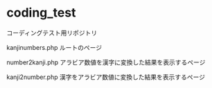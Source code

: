 # coding_test
コーディングテスト用リポジトリ

kanjinumbers.php
ルートのページ

number2kanji.php
アラビア数値を漢字に変換した結果を表示するページ

kanji2number.php
漢字をアラビア数値に変換した結果を表示するページ

